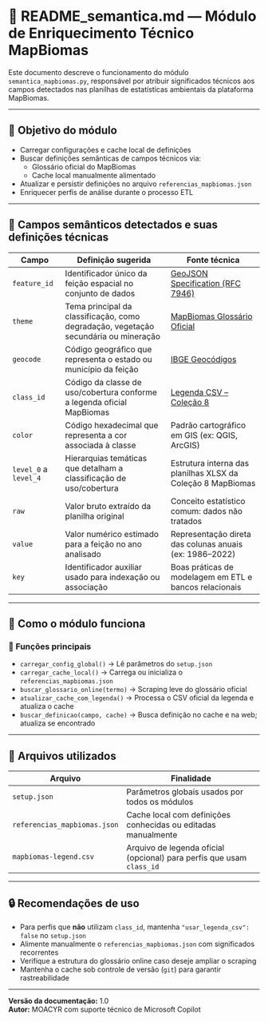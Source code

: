 # 🧠 README_semantica.md — Módulo de Enriquecimento Técnico MapBiomas

Este documento descreve o funcionamento do módulo `semantica_mapbiomas.py`, responsável por atribuir significados técnicos aos campos detectados nas planilhas de estatísticas ambientais da plataforma MapBiomas.

---

## 🎯 Objetivo do módulo

- Carregar configurações e cache local de definições
- Buscar definições semânticas de campos técnicos via:
  - Glossário oficial do MapBiomas
  - Cache local manualmente alimentado
- Atualizar e persistir definições no arquivo `referencias_mapbiomas.json`
- Enriquecer perfis de análise durante o processo ETL

---

## 🧩 Campos semânticos detectados e suas definições técnicas

| Campo        | Definição sugerida                                                                 | Fonte técnica                                                 |
|--------------|--------------------------------------------------------------------------------------|---------------------------------------------------------------|
| `feature_id` | Identificador único da feição espacial no conjunto de dados                         | [GeoJSON Specification (RFC 7946)](https://datatracker.ietf.org/doc/html/rfc7946) |
| `theme`      | Tema principal da classificação, como degradação, vegetação secundária ou mineração | [MapBiomas Glossário Oficial](https://brasil.mapbiomas.org/glossario) |
| `geocode`    | Código geográfico que representa o estado ou município da feição                    | [IBGE Geocódigos](https://www.ibge.gov.br) |
| `class_id`   | Código da classe de uso/cobertura conforme a legenda oficial MapBiomas              | [Legenda CSV – Coleção 8](https://storage.googleapis.com/mapbiomas-public/initiatives/brasil/collection_8/degradation/statistics/mapbiomas-legend.csv) |
| `color`      | Código hexadecimal que representa a cor associada à classe                          | Padrão cartográfico em GIS (ex: QGIS, ArcGIS) |
| `level_0` a `level_4` | Hierarquias temáticas que detalham a classificação de uso/cobertura       | Estrutura interna das planilhas XLSX da Coleção 8 MapBiomas |
| `raw`        | Valor bruto extraído da planilha original                                           | Conceito estatístico comum: dados não tratados |
| `value`      | Valor numérico estimado para a feição no ano analisado                              | Representação direta das colunas anuais (ex: 1986–2022) |
| `key`        | Identificador auxiliar usado para indexação ou associação                           | Boas práticas de modelagem em ETL e bancos relacionais |

---

## 🧠 Como o módulo funciona

### 🔧 Funções principais

- `carregar_config_global()` → Lê parâmetros do `setup.json`
- `carregar_cache_local()` → Carrega ou inicializa o `referencias_mapbiomas.json`
- `buscar_glossario_online(termo)` → Scraping leve do glossário oficial
- `atualizar_cache_com_legenda()` → Processa o CSV oficial da legenda e atualiza o cache
- `buscar_definicao(campo, cache)` → Busca definição no cache e na web; atualiza se encontrado

---

## 📁 Arquivos utilizados

| Arquivo                    | Finalidade                                                       |
|---------------------------|-------------------------------------------------------------------|
| `setup.json`              | Parâmetros globais usados por todos os módulos                   |
| `referencias_mapbiomas.json` | Cache local com definições conhecidas ou editadas manualmente |
| `mapbiomas-legend.csv`    | Arquivo de legenda oficial (opcional) para perfis que usam `class_id` |

---

## 🔒 Recomendações de uso

- Para perfis que **não** utilizam `class_id`, mantenha `"usar_legenda_csv": false` no `setup.json`
- Alimente manualmente o `referencias_mapbiomas.json` com significados recorrentes
- Verifique a estrutura do glossário online caso deseje ampliar o scraping
- Mantenha o cache sob controle de versão (`git`) para garantir rastreabilidade

---

**Versão da documentação:** 1.0  
**Autor:** MOACYR com suporte técnico de Microsoft Copilot